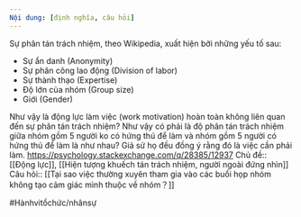 ```yaml
---
Nội dung: [định nghĩa, câu hỏi]
---
```


Sự phân tán trách nhiệm, theo Wikipedia, xuất hiện bởi những yếu tố sau: 
- Sự ẩn danh (Anonymity) 
- Sự phân công lao động (Division of labor)
- Sự thành thạo (Expertise) 
- Độ lớn của nhóm (Group size)
- Giới (Gender)

Như vậy là động lực làm việc (work motivation) hoàn toàn không liên quan đến sự phân tán trách nhiệm? Như vậy có phải là độ phân tán trách nhiệm giữa nhóm gồm 5 người ko có hứng thú để làm và nhóm gồm 5 người có hứng thú để làm là như nhau? Giả sử họ đều đồng ý rằng đó là việc cần phải làm. 
https://psychology.stackexchange.com/q/28385/12937
Chủ đề:: [[Động lực]], [[Hiện tượng khuếch tán trách nhiệm, người ngoài đứng nhìn]]
Câu hỏi:: [[Tại sao việc thường xuyên tham gia vào các buổi họp nhóm không tạo cảm giác mình thuộc về nhóm？]]

#Hànhvitổchức/nhânsự 
